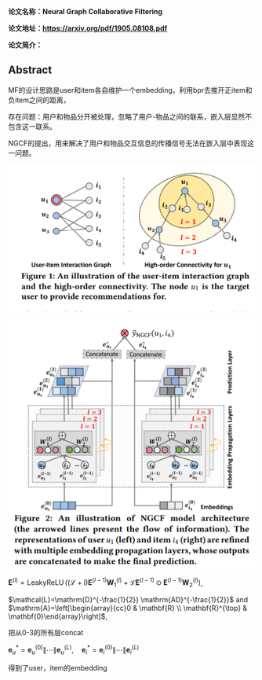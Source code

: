 **论文名称：Neural Graph Collaborative Filtering**

**论文地址：https://arxiv.org/pdf/1905.08108.pdf**

**论文简介：**

## Abstract

MF的设计思路是user和item各自维护一个embedding，利用bpr去推开正item和负item之间的距离，

存在问题：用户和物品分开被处理，忽略了用户-物品之间的联系，嵌入层显然不包含这一联系。

NGCF的提出，用来解决了用户和物品交互信息的传播信号无法在嵌入层中表现这一问题。

![image-20230411214514843](./typoraimg/image-20230411214514843.png)

![image-20230411214618383](./typoraimg/image-20230411214618383.png)

$\mathbf{E}^{(l)}=\operatorname{LeakyReLU}\left((\mathcal{L}+\mathrm{I}) \mathbf{E}^{(l-1)} \mathbf{W}_1^{(l)}+\mathcal{L} \mathbf{E}^{(l-1)} \odot \mathbf{E}^{(l-1)} \mathbf{W}_2^{(l)}\right)$,

$\mathcal{L}=\mathrm{D}^{-\frac{1}{2}} \mathrm{AD}^{-\frac{1}{2}}$ and $\mathrm{A}=\left[\begin{array}{cc}0 & \mathbf{R} \\ \mathbf{R}^{\top} & \mathbf{0}\end{array}\right]$,

把从0-3的所有层concat

$\mathbf{e}_u^*=\mathbf{e}_u^{(0)}\|\cdots\| \mathbf{e}_u^{(L)}, \quad \mathbf{e}_i^*=\mathbf{e}_i^{(0)}\|\cdots\| \mathbf{e}_i^{(L)}$

得到了user，item的embedding

#### 



